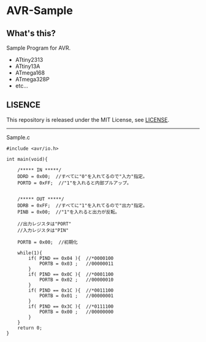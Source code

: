 # AVR-Sample

## What's this?

Sample Program for AVR.

* ATtiny2313
* ATtiny13A
* ATmega168
* ATmega328P
* etc...

## LISENCE

This repository is released under the MIT License, see [LICENSE](./LICENSE.md).

***

Sample.c

```
#include <avr/io.h>

int main(void){
    
    /***** IN *****/
    DDRD = 0x00;  //すべてに"0"を入れてるので"入力"指定。
    PORTD = 0xFF;  //"1"を入れると内部プルアップ。
    
    
    /***** OUT *****/
    DDRB = 0xFF;  //すべてに"1"を入れてるので"出力"指定。
    PINB = 0x00;  //"1"を入れると出力が反転。
    
    //出力レジスタは"PORT"
    //入力レジスタは"PIN"
    
    PORTB = 0x00;  //初期化
    
    while(1){
        if( PIND == 0x04 ){  //*0000100
            PORTB = 0x03 ;   //00000011
        }
        if( PIND == 0x0C ){  //*0001100
            PORTB = 0x02 ;   //00000010
        }
        if( PIND == 0x1C ){  //*0011100
            PORTB = 0x01 ;   //00000001
        }
        if( PIND == 0x3C ){  //*0111100
            PORTB = 0x00 ;   //00000000
        }
    }
    return 0;
}
```
